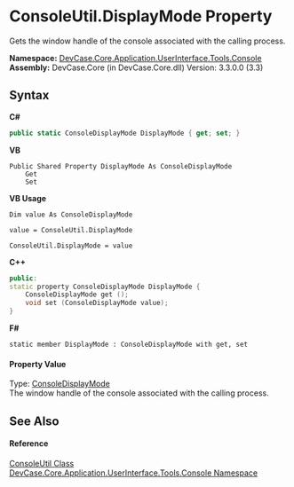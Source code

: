 # ConsoleUtil.DisplayMode Property 
 

Gets the window handle of the console associated with the calling process.

**Namespace:**&nbsp;<a href="N_DevCase_Core_Application_UserInterface_Tools_Console">DevCase.Core.Application.UserInterface.Tools.Console</a><br />**Assembly:**&nbsp;DevCase.Core (in DevCase.Core.dll) Version: 3.3.0.0 (3.3)

## Syntax

**C#**<br />
``` C#
public static ConsoleDisplayMode DisplayMode { get; set; }
```

**VB**<br />
``` VB
Public Shared Property DisplayMode As ConsoleDisplayMode
	Get
	Set
```

**VB Usage**<br />
``` VB Usage
Dim value As ConsoleDisplayMode

value = ConsoleUtil.DisplayMode

ConsoleUtil.DisplayMode = value
```

**C++**<br />
``` C++
public:
static property ConsoleDisplayMode DisplayMode {
	ConsoleDisplayMode get ();
	void set (ConsoleDisplayMode value);
}
```

**F#**<br />
``` F#
static member DisplayMode : ConsoleDisplayMode with get, set

```


#### Property Value
Type: <a href="T_DevCase_Interop_Unmanaged_Win32_Enums_ConsoleDisplayMode">ConsoleDisplayMode</a><br />The window handle of the console associated with the calling process.

## See Also


#### Reference
<a href="T_DevCase_Core_Application_UserInterface_Tools_Console_ConsoleUtil">ConsoleUtil Class</a><br /><a href="N_DevCase_Core_Application_UserInterface_Tools_Console">DevCase.Core.Application.UserInterface.Tools.Console Namespace</a><br />